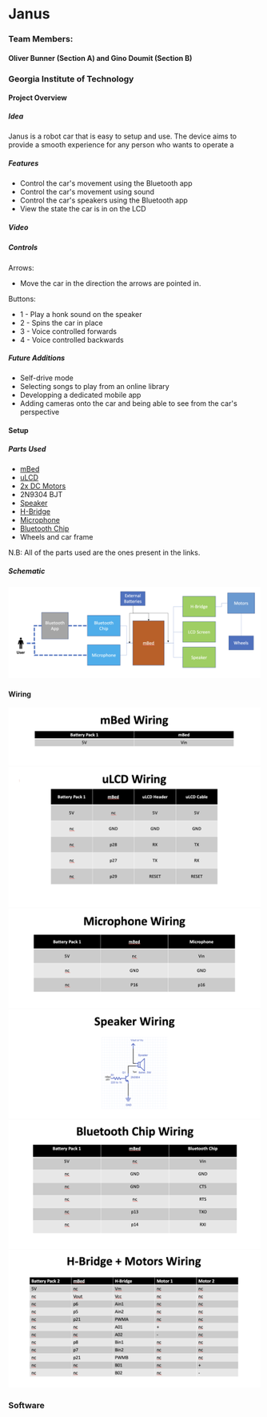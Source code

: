 # Janus
### Team Members: 
#### Oliver Bunner (Section A) and Gino Doumit (Section B)
### Georgia Institute of Technology


#### Project Overview
##### Idea
Janus is a robot car that is easy to setup and use.
The device aims to provide a smooth experience for any person who wants to operate a 

##### Features
- Control the car's movement using the Bluetooth app
- Control the car's movement using sound
- Control the car's speakers using the Bluetooth app
- View the state the car is in on the LCD

##### Video


##### Controls
Arrows: 
- Move the car in the direction the arrows are pointed in.

Buttons:
- 1 - Play a honk sound on the speaker
- 2 - Spins the car in place
- 3 - Voice controlled forwards
- 4 - Voice controlled backwards

##### Future Additions
- Self-drive mode
- Selecting songs to play from an online library
- Developping a dedicated mobile app
- Adding cameras onto the car and being able to see from the car's perspective

#### Setup

##### Parts Used
- [mBed](https://os.mbed.com/cookbook/Homepage)
- [uLCD](https://os.mbed.com/users/4180_1/notebook/ulcd-144-g2-128-by-128-color-lcd/)
- [2x DC Motors](https://os.mbed.com/cookbook/Motor)
- 2N9304 BJT
- [Speaker](https://os.mbed.com/users/4180_1/notebook/using-a-speaker-for-audio-output/)
- [H-Bridge](https://os.mbed.com/cookbook/Motor)
- [Microphone](https://os.mbed.com/components/Adafruit-MEMS-Microphone-Breakout-SPW243/)
- [Bluetooth Chip](https://os.mbed.com/users/4180_1/notebook/adafruit-bluefruit-le-uart-friend---bluetooth-low-/)
- Wheels and car frame

N.B: All of the parts used are the ones present in the links. 

##### Schematic
![Schematic for Janus](https://github.com/ginod22/janus/blob/main/Schematic.png)


#### Wiring

![mBed Wiring](https://github.com/ginod22/janus/blob/main/Wiring/mBed.png)
![uLCD Wiring](https://github.com/ginod22/janus/blob/main/Wiring/uLCD.png)
![Microphone Wiring](https://github.com/ginod22/janus/blob/main/Wiring/Microphone.png)
![Speaker Wiring](https://github.com/ginod22/janus/blob/main/Wiring/Speaker2.png)
![Bluetooth Chip Wiring](https://github.com/ginod22/janus/blob/main/Wiring/Bluetooth.png)
![Motors + H-Bridge Wiring](https://github.com/ginod22/janus/blob/main/Wiring/MHB.png)


### Software 
